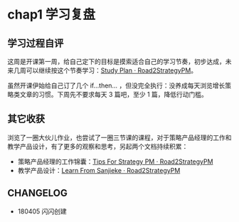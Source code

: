 # chap1 学习复盘

## 学习过程自评

这周是开课第一周，给自己定下的目标是摸索适合自己的学习节奏，初步达成，未来几周可以继续按这个节奏学习：[Study Plan · Road2StrategyPM](https://ishanshan.gitbooks.io/road2strategypm/content/CONTENT/InfoPlanCourseStudy.html)。



虽然开课伊始给自己订了几个 if…then… ，但没完全执行：没养成每天浏览增长策略类文章的习惯。下周先不要求每天 3 篇吧，至少 1 篇，降低行动门槛。





## 其它收获

浏览了一圈大伙儿作业，也尝试了一圈三节课的课程，对于策略产品经理的工作和教学产品设计，有了更多的观察和思考，另起两个文档持续积累：


- 策略产品经理的工作锦囊：[Tips For Strategy PM · Road2StrategyPM](https://ishanshan.gitbooks.io/road2strategypm/content/CONTENT/Tips4StrategyPM.html)
- 教学产品设计：[Learn From Sanjieke · Road2StrategyPM](https://ishanshan.gitbooks.io/road2strategypm/content/CONTENT/InfoLearnFromsanjieke.html)


## CHANGELOG 

- 180405 闪闪创建


